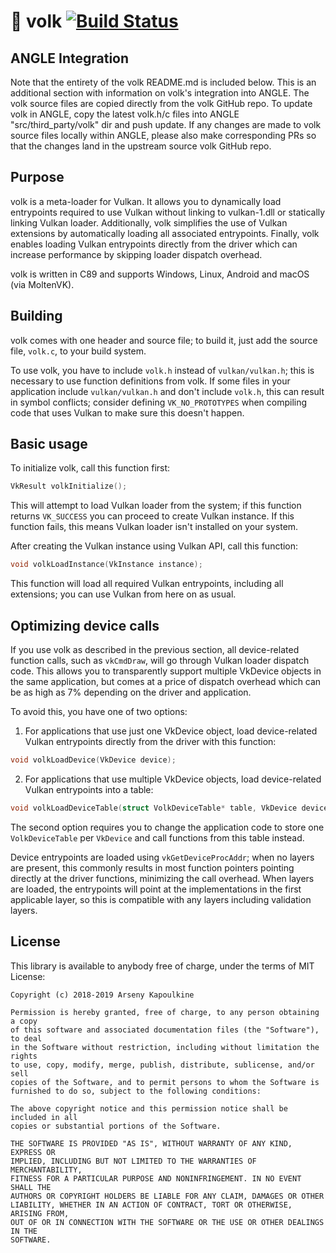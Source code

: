 # 🐺 volk [![Build Status](https://travis-ci.org/zeux/volk.svg?branch=master)](https://travis-ci.org/zeux/volk)

## ANGLE Integration

Note that the entirety of the volk README.md is included below. This is an additional section with information
on volk's integration into ANGLE. The volk source files are copied directly from the volk GitHub repo.
To update volk in ANGLE, copy the latest volk.h/c files into ANGLE "src/third_party/volk" dir and push update.
If any changes are made to volk source files locally within ANGLE, please also make corresponding PRs so that
the changes land in the upstream source volk GitHub repo.

## Purpose

volk is a meta-loader for Vulkan. It allows you to dynamically load entrypoints required to use Vulkan
without linking to vulkan-1.dll or statically linking Vulkan loader. Additionally, volk simplifies the use of Vulkan extensions by automatically loading all associated entrypoints. Finally, volk enables loading
Vulkan entrypoints directly from the driver which can increase performance by skipping loader dispatch overhead.

volk is written in C89 and supports Windows, Linux, Android and macOS (via MoltenVK).

## Building

volk comes with one header and source file; to build it, just add the source file, `volk.c`, to your build system.

To use volk, you have to include `volk.h` instead of `vulkan/vulkan.h`; this is necessary to use function definitions from volk.
If some files in your application include `vulkan/vulkan.h` and don't include `volk.h`, this can result in symbol conflicts; consider defining `VK_NO_PROTOTYPES` when compiling code that uses Vulkan to make sure this doesn't happen.

## Basic usage

To initialize volk, call this function first:

```c++
VkResult volkInitialize();
```

This will attempt to load Vulkan loader from the system; if this function returns `VK_SUCCESS` you can proceed to create Vulkan instance.
If this function fails, this means Vulkan loader isn't installed on your system.

After creating the Vulkan instance using Vulkan API, call this function:

```c++
void volkLoadInstance(VkInstance instance);
```

This function will load all required Vulkan entrypoints, including all extensions; you can use Vulkan from here on as usual.

## Optimizing device calls

If you use volk as described in the previous section, all device-related function calls, such as `vkCmdDraw`, will go through Vulkan loader dispatch code.
This allows you to transparently support multiple VkDevice objects in the same application, but comes at a price of dispatch overhead which can be as high as 7% depending on the driver and application.

To avoid this, you have one of two options:

1. For applications that use just one VkDevice object, load device-related Vulkan entrypoints directly from the driver with this function:

```c++
void volkLoadDevice(VkDevice device);
```

2. For applications that use multiple VkDevice objects, load device-related Vulkan entrypoints into a table:

```c++
void volkLoadDeviceTable(struct VolkDeviceTable* table, VkDevice device);
```

The second option requires you to change the application code to store one `VolkDeviceTable` per `VkDevice` and call functions from this table instead.

Device entrypoints are loaded using `vkGetDeviceProcAddr`; when no layers are present, this commonly results in most function pointers pointing directly at the driver functions, minimizing the call overhead. When layers are loaded, the entrypoints will point at the implementations in the first applicable layer, so this is compatible with any layers including validation layers.

## License

This library is available to anybody free of charge, under the terms of MIT License:

	Copyright (c) 2018-2019 Arseny Kapoulkine

	Permission is hereby granted, free of charge, to any person obtaining a copy
	of this software and associated documentation files (the "Software"), to deal
	in the Software without restriction, including without limitation the rights
	to use, copy, modify, merge, publish, distribute, sublicense, and/or sell
	copies of the Software, and to permit persons to whom the Software is
	furnished to do so, subject to the following conditions:

	The above copyright notice and this permission notice shall be included in all
	copies or substantial portions of the Software.

	THE SOFTWARE IS PROVIDED "AS IS", WITHOUT WARRANTY OF ANY KIND, EXPRESS OR
	IMPLIED, INCLUDING BUT NOT LIMITED TO THE WARRANTIES OF MERCHANTABILITY,
	FITNESS FOR A PARTICULAR PURPOSE AND NONINFRINGEMENT. IN NO EVENT SHALL THE
	AUTHORS OR COPYRIGHT HOLDERS BE LIABLE FOR ANY CLAIM, DAMAGES OR OTHER
	LIABILITY, WHETHER IN AN ACTION OF CONTRACT, TORT OR OTHERWISE, ARISING FROM,
	OUT OF OR IN CONNECTION WITH THE SOFTWARE OR THE USE OR OTHER DEALINGS IN THE
	SOFTWARE.
